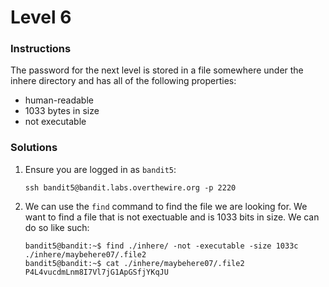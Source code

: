 # Level 6

### Instructions
The password for the next level is stored in a file somewhere under the inhere directory and has all of the following properties:
- human-readable
- 1033 bytes in size
- not executable


### Solutions
1. Ensure you are logged in as `bandit5`:
   <br>
    ```
    ssh bandit5@bandit.labs.overthewire.org -p 2220
    ```
2. We can use the `find` command to find the file we are looking for. We want to find a file that is not exectuable and is 1033 bits in size. We can do so like such:
   <br>
   ```shell
   bandit5@bandit:~$ find ./inhere/ -not -executable -size 1033c
   ./inhere/maybehere07/.file2
   bandit5@bandit:~$ cat ./inhere/maybehere07/.file2
   P4L4vucdmLnm8I7Vl7jG1ApGSfjYKqJU
   ```